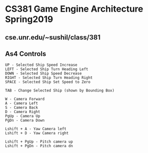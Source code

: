 # CS381 Game Engine Architecture Spring2019

## cse.unr.edu/~sushil/class/381

## As4 Controls
```
UP - Selected Ship Speed Increase
LEFT - Selected Ship Turn Heading Left
DOWN - Selected Ship Speed Decrease
RIGHT - Selected Ship Turn Heading Right
SPACE - Selected Ship Set Speed to Zero

TAB - Change Selected Ship (shown by Bounding Box)

W - Camera Forward
A - Camera Left
S - Camera Back
D - Camera Right
PgUp - Camera Up
PgDn - Camera Down

Lshift + A - Yaw Camera left
Lshift + D - Yaw Camera right

Lshift + PgUp - Pitch camera up
Lshift + PgDn - Pitch camera dn

```

